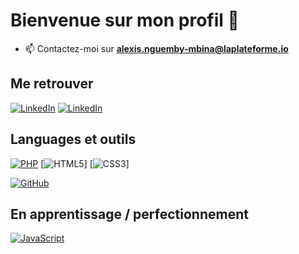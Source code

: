 # Bienvenue sur mon profil 👋

- 📫 Contactez-moi sur **alexis.nguemby-mbina@laplateforme.io**


## Me retrouver

[![LinkedIn](https://img.shields.io/badge/-GitHub-000?&logo=GitHub&logoColor=FFF)](https://github.com/AlexisNguemby)
[![LinkedIn](https://img.shields.io/badge/-LinkedIn-000?&logo=LinkedIn&logoColor=0A66C2)](https://www.linkedin.com/in/alexis-nguemby-mbina-93691433b/)

## Languages et outils

[![PHP](https://img.shields.io/badge/-PHP-000?&logo=PHP&logoColor=777BB4)](https://www.php.net)
[![HTML5](https://img.shields.io/badge/-HTML5-000?&logo=HTML5&logoColor=E34F26)]
[![CSS3](https://img.shields.io/badge/-CSS3-000?&logo=CSS3&logoColor=1572B6)]


[![GitHub](https://img.shields.io/badge/-GitHub-000?&logo=GitHub&logoColor=FFF)](https://www.github.com/)



## En apprentissage / perfectionnement

[![JavaScript](https://img.shields.io/badge/-JavaScript-000?&logo=JavaScript&logoColor=F7DF1E)](https://developer.mozilla.org/en-US/docs/Web/JavaScript)
